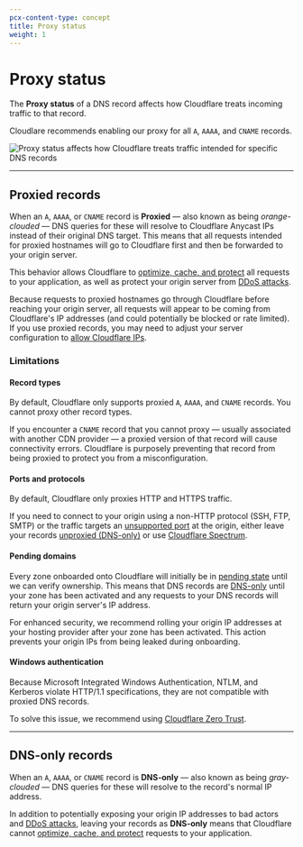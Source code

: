 ```yaml
---
pcx-content-type: concept
title: Proxy status
weight: 1
---
```


# Proxy status

The **Proxy status** of a DNS record affects how Cloudflare treats incoming traffic to that record.

Cloudlare recommends enabling our proxy for all `A`, `AAAA`, and `CNAME` records.

![Proxy status affects how Cloudflare treats traffic intended for specific DNS records](/dns/static/proxy-status-screenshot.png)

---

## Proxied records

When an `A`, `AAAA`, or `CNAME` record is **Proxied** — also known as being _orange-clouded_ — DNS queries for these will resolve to Cloudflare Anycast IPs instead of their original DNS target. This means that all requests intended for proxied hostnames will go to Cloudflare first and then be forwarded to your origin server.

This behavior allows Cloudflare to [optimize, cache, and protect](/fundamentals/get-started/concepts/how-cloudflare-works/) all requests to your application, as well as protect your origin server from [DDoS attacks](https://www.cloudflare.com/learning/ddos/what-is-a-ddos-attack/).

Because requests to proxied hostnames go through Cloudflare before reaching your origin server, all requests will appear to be coming from Cloudflare's IP addresses (and could potentially be blocked or rate limited). If you use proxied records, you may need to adjust your server configuration to [allow Cloudflare IPs](/fundamentals/get-started/setup/allow-cloudflare-ip-addresses/).

### Limitations

#### Record types

By default, Cloudflare only supports proxied `A`, `AAAA`, and `CNAME` records. You cannot proxy other record types.

If you encounter a `CNAME` record that you cannot proxy — usually associated with another CDN provider — a proxied version of that record will cause connectivity errors. Cloudflare is purposely preventing that record from being proxied to protect you from a misconfiguration.

#### Ports and protocols

By default, Cloudflare only proxies HTTP and HTTPS traffic.

If you need to connect to your origin using a non-HTTP protocol (SSH, FTP, SMTP) or the traffic targets an [unsupported port](/fundamentals/get-started/reference/network-ports/) at the origin, either leave your records [unproxied (DNS-only)](#dns-only-records) or use [Cloudflare Spectrum](/spectrum/).

#### Pending domains

Every zone onboarded onto Cloudflare will initially be in [pending state](/dns/zone-setups/reference/domain-status/) until we can verify ownership. This means that DNS records are [DNS-only](#dns-only-records) until your zone has been activated and any requests to your DNS records will return your origin server's IP address.

For enhanced security, we recommend rolling your origin IP addresses at your hosting provider after your zone has been activated. This action prevents your origin IPs from being leaked during onboarding.

#### Windows authentication

Because Microsoft Integrated Windows Authentication, NTLM, and Kerberos violate HTTP/1.1 specifications, they are not compatible with proxied DNS records.

To solve this issue, we recommend using [Cloudflare Zero Trust](/cloudflare-one/).

---

## DNS-only records

When an `A`, `AAAA`, or `CNAME` record is **DNS-only** — also known as being _gray-clouded_ — DNS queries for these will resolve to the record's normal IP address. 

In addition to potentially exposing your origin IP addresses to bad actors and [DDoS attacks](https://www.cloudflare.com/learning/ddos/what-is-a-ddos-attack/), leaving your records as **DNS-only** means that Cloudflare cannot [optimize, cache, and protect](/fundamentals/get-started/concepts/how-cloudflare-works/) requests to your application.